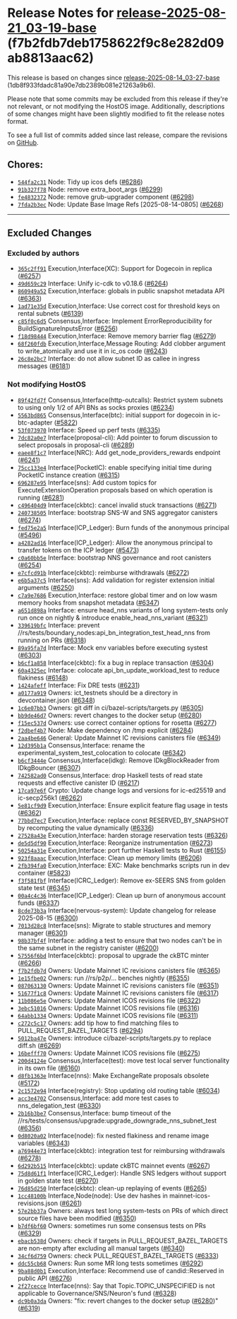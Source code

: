 Release Notes for [**release-2025-08-21\_03-19-base**](https://github.com/dfinity/ic/tree/release-2025-08-21_03-19-base) (f7b2fdb7deb1758622f9c8e282d09ab8813aac62)
===================================================================================================================================================================

This release is based on changes since [release-2025-08-14\_03-27-base](https://dashboard.internetcomputer.org/release/1db8f933fdadc81a90e7db2389b081e21263a9b6) (1db8f933fdadc81a90e7db2389b081e21263a9b6).

Please note that some commits may be excluded from this release if they're not relevant, or not modifying the HostOS image. Additionally, descriptions of some changes might have been slightly modified to fit the release notes format.

To see a full list of commits added since last release, compare the revisions on [GitHub](https://github.com/dfinity/ic/compare/release-2025-08-14_03-27-base...release-2025-08-21_03-19-base).

Chores:
-------

* [`544fa2c31`](https://github.com/dfinity/ic/commit/544fa2c31) Node: Tidy up icos defs ([#6286](https://github.com/dfinity/ic/pull/6286))
* [`91b327f78`](https://github.com/dfinity/ic/commit/91b327f78) Node: remove extra\_boot\_args ([#6299](https://github.com/dfinity/ic/pull/6299))
* [`fe4832372`](https://github.com/dfinity/ic/commit/fe4832372) Node: remove grub-upgrader component ([#6298](https://github.com/dfinity/ic/pull/6298))
* [`7fda2b3ec`](https://github.com/dfinity/ic/commit/7fda2b3ec) Node: Update Base Image Refs [2025-08-14-0805] ([#6268](https://github.com/dfinity/ic/pull/6268))

------------------------------------------

## Excluded Changes

### Excluded by authors
* [`365c2ff91`](https://github.com/dfinity/ic/commit/365c2ff91) Execution,Interface(XC): Support for Dogecoin in replica ([#6257](https://github.com/dfinity/ic/pull/6257))
* [`49d659c29`](https://github.com/dfinity/ic/commit/49d659c29) Interface: Unify ic-cdk to v0.18.6 ([#6264](https://github.com/dfinity/ic/pull/6264))
* [`860949a52`](https://github.com/dfinity/ic/commit/860949a52) Execution,Interface: globals in public snapshot metadata API ([#6363](https://github.com/dfinity/ic/pull/6363))
* [`1ad71e35d`](https://github.com/dfinity/ic/commit/1ad71e35d) Execution,Interface: Use correct cost for threshold keys on rental subnets ([#6139](https://github.com/dfinity/ic/pull/6139))
* [`c85f0c6d5`](https://github.com/dfinity/ic/commit/c85f0c6d5) Consensus,Interface: Implement ErrorReproducibility for BuildSignatureInputsError ([#6256](https://github.com/dfinity/ic/pull/6256))
* [`f18d98444`](https://github.com/dfinity/ic/commit/f18d98444) Execution,Interface: Remove memory barrier flag ([#6279](https://github.com/dfinity/ic/pull/6279))
* [`68f260fdb`](https://github.com/dfinity/ic/commit/68f260fdb) Execution,Interface,Message Routing: Add clobber argument to write\_atomically and use it in ic\_os code ([#6243](https://github.com/dfinity/ic/pull/6243))
* [`26c8e2bc7`](https://github.com/dfinity/ic/commit/26c8e2bc7) Interface: do not allow subnet ID as callee in ingress messages ([#6181](https://github.com/dfinity/ic/pull/6181))

### Not modifying HostOS
* [`89f42fd7f`](https://github.com/dfinity/ic/commit/89f42fd7f) Consensus,Interface(http-outcalls): Restrict system subnets to using only 1/2 of API BNs as socks proxies ([#6234](https://github.com/dfinity/ic/pull/6234))
* [`5563bd865`](https://github.com/dfinity/ic/commit/5563bd865) Consensus,Interface(btc): initial support for dogecoin in ic-btc-adapter ([#5822](https://github.com/dfinity/ic/pull/5822))
* [`53f073970`](https://github.com/dfinity/ic/commit/53f073970) Interface: Speed up perf tests ([#6335](https://github.com/dfinity/ic/pull/6335))
* [`7dc82a0e7`](https://github.com/dfinity/ic/commit/7dc82a0e7) Interface(proposal-cli): Add pointer to forum discussion to select proposals in proposal-cli ([#6289](https://github.com/dfinity/ic/pull/6289))
* [`eaee8f1c7`](https://github.com/dfinity/ic/commit/eaee8f1c7) Interface(NRC): Add get\_node\_providers\_rewards endpoint ([#6241](https://github.com/dfinity/ic/pull/6241))
* [`75cc133e4`](https://github.com/dfinity/ic/commit/75cc133e4) Interface(PocketIC): enable specifying initial time during PocketIC instance creation ([#6315](https://github.com/dfinity/ic/pull/6315))
* [`696287e95`](https://github.com/dfinity/ic/commit/696287e95) Interface(sns): Add custom topics for ExecuteExtensionOperation proposals based on which operation is running ([#6281](https://github.com/dfinity/ic/pull/6281))
* [`c496404d9`](https://github.com/dfinity/ic/commit/c496404d9) Interface(ckbtc): cancel invalid stuck transactions ([#6271](https://github.com/dfinity/ic/pull/6271))
* [`240738505`](https://github.com/dfinity/ic/commit/240738505) Interface: bootstrap SNS-W and SNS aggregator canisters ([#6274](https://github.com/dfinity/ic/pull/6274))
* [`fed75e2a5`](https://github.com/dfinity/ic/commit/fed75e2a5) Interface(ICP\_Ledger): Burn funds of the anonymous principal ([#5496](https://github.com/dfinity/ic/pull/5496))
* [`a4282ad16`](https://github.com/dfinity/ic/commit/a4282ad16) Interface(ICP\_Ledger): Allow the anonymous principal to transfer tokens on the ICP ledger ([#5473](https://github.com/dfinity/ic/pull/5473))
* [`c0a60bb5e`](https://github.com/dfinity/ic/commit/c0a60bb5e) Interface: bootstrap NNS governance and root canisters ([#6254](https://github.com/dfinity/ic/pull/6254))
* [`e7cfcd91b`](https://github.com/dfinity/ic/commit/e7cfcd91b) Interface(ckbtc): reimburse withdrawals ([#6272](https://github.com/dfinity/ic/pull/6272))
* [`e6b5a37c5`](https://github.com/dfinity/ic/commit/e6b5a37c5) Interface(sns): Add validation for register extension initial arguments ([#6250](https://github.com/dfinity/ic/pull/6250))
* [`c7a9e7686`](https://github.com/dfinity/ic/commit/c7a9e7686) Execution,Interface: restore global timer and on low wasm memory hooks from snapshot metadata ([#6347](https://github.com/dfinity/ic/pull/6347))
* [`a651d898a`](https://github.com/dfinity/ic/commit/a651d898a) Interface: ensure head\_nns variants of long system-tests only run once on nightly & introduce enable\_head\_nns\_variant ([#6321](https://github.com/dfinity/ic/pull/6321))
* [`339619bfc`](https://github.com/dfinity/ic/commit/339619bfc) Interface: prevent //rs/tests/boundary\_nodes:api\_bn\_integration\_test\_head\_nns from running on PRs ([#6318](https://github.com/dfinity/ic/pull/6318))
* [`89a95fa7d`](https://github.com/dfinity/ic/commit/89a95fa7d) Interface: Mock env variables before executing systest ([#6303](https://github.com/dfinity/ic/pull/6303))
* [`b6cf1a858`](https://github.com/dfinity/ic/commit/b6cf1a858) Interface(ckbtc): fix a bug in replace transaction ([#6304](https://github.com/dfinity/ic/pull/6304))
* [`60a4325ec`](https://github.com/dfinity/ic/commit/60a4325ec) Interface: colocate api\_bn\_update\_workload\_test to reduce flakiness ([#6148](https://github.com/dfinity/ic/pull/6148))
* [`1424afeff`](https://github.com/dfinity/ic/commit/1424afeff) Interface: Fix DRE tests ([#6231](https://github.com/dfinity/ic/pull/6231))
* [`a0177a919`](https://github.com/dfinity/ic/commit/a0177a919) Owners: ict\_testnets should be a directory in devcontainer.json ([#6348](https://github.com/dfinity/ic/pull/6348))
* [`1c6e07bb3`](https://github.com/dfinity/ic/commit/1c6e07bb3) Owners: git diff in ci/bazel-scripts/targets.py ([#6305](https://github.com/dfinity/ic/pull/6305))
* [`bb9de46d7`](https://github.com/dfinity/ic/commit/bb9de46d7) Owners: revert changes to the docker setup ([#6280](https://github.com/dfinity/ic/pull/6280))
* [`f15ec537d`](https://github.com/dfinity/ic/commit/f15ec537d) Owners: use correct container options for rosetta ([#6277](https://github.com/dfinity/ic/pull/6277))
* [`f2dbef4b7`](https://github.com/dfinity/ic/commit/f2dbef4b7) Node: Make dependency on /tmp explicit ([#6284](https://github.com/dfinity/ic/pull/6284))
* [`2aa4be646`](https://github.com/dfinity/ic/commit/2aa4be646) General: Update Mainnet IC revisions canisters file ([#6349](https://github.com/dfinity/ic/pull/6349))
* [`12d395b1a`](https://github.com/dfinity/ic/commit/12d395b1a) Consensus,Interface: rename the experimental\_system\_test\_colocation to colocate ([#6342](https://github.com/dfinity/ic/pull/6342))
* [`b6cf3444e`](https://github.com/dfinity/ic/commit/b6cf3444e) Consensus,Interface(idkg): Remove IDkgBlockReader from IDkgBouncer ([#6307](https://github.com/dfinity/ic/pull/6307))
* [`742582ad0`](https://github.com/dfinity/ic/commit/742582ad0) Consensus,Interface: drop Haskell tests of read state requests and effective canister ID ([#6217](https://github.com/dfinity/ic/pull/6217))
* [`17ca97e6f`](https://github.com/dfinity/ic/commit/17ca97e6f) Crypto: Update change logs and versions for ic-ed25519 and ic-secp256k1 ([#6262](https://github.com/dfinity/ic/pull/6262))
* [`5e81cf9d9`](https://github.com/dfinity/ic/commit/5e81cf9d9) Execution,Interface: Ensure explicit feature flag usage in tests ([#6362](https://github.com/dfinity/ic/pull/6362))
* [`77bbd7ec7`](https://github.com/dfinity/ic/commit/77bbd7ec7) Execution,Interface: replace const RESERVED\_BY\_SNAPSHOT by recomputing the value dynamically ([#6336](https://github.com/dfinity/ic/pull/6336))
* [`27528a43e`](https://github.com/dfinity/ic/commit/27528a43e) Execution,Interface: harden storage reservation tests ([#6326](https://github.com/dfinity/ic/pull/6326))
* [`de5d5df90`](https://github.com/dfinity/ic/commit/de5d5df90) Execution,Interface: Reorganize instrumentation ([#6273](https://github.com/dfinity/ic/pull/6273))
* [`50254a31e`](https://github.com/dfinity/ic/commit/50254a31e) Execution,Interface: port further Haskell tests to Rust ([#6155](https://github.com/dfinity/ic/pull/6155))
* [`923f8aaac`](https://github.com/dfinity/ic/commit/923f8aaac) Execution,Interface: Clean up memory limits ([#6206](https://github.com/dfinity/ic/pull/6206))
* [`2fb394fa0`](https://github.com/dfinity/ic/commit/2fb394fa0) Execution,Interface: EXC: Make benchmarks scripts run in dev container ([#5823](https://github.com/dfinity/ic/pull/5823))
* [`f3f581fbf`](https://github.com/dfinity/ic/commit/f3f581fbf) Interface(ICRC\_Ledger): Remove ex-SEERS SNS from golden state test ([#6345](https://github.com/dfinity/ic/pull/6345))
* [`00a4c4c36`](https://github.com/dfinity/ic/commit/00a4c4c36) Interface(ICP\_Ledger): Clean up burn of anonymous account funds ([#6337](https://github.com/dfinity/ic/pull/6337))
* [`8cde73b3a`](https://github.com/dfinity/ic/commit/8cde73b3a) Interface(nervous-system): Update changelog for release 2025-08-15 ([#6300](https://github.com/dfinity/ic/pull/6300))
* [`7013d28c8`](https://github.com/dfinity/ic/commit/7013d28c8) Interface(sns): Migrate to stable structures and memory manager ([#6301](https://github.com/dfinity/ic/pull/6301))
* [`98b37bf4f`](https://github.com/dfinity/ic/commit/98b37bf4f) Interface: adding a test to ensure that two nodes can't be in the same subnet in the registry canister ([#6200](https://github.com/dfinity/ic/pull/6200))
* [`57556f6bd`](https://github.com/dfinity/ic/commit/57556f6bd) Interface(ckbtc): proposal to upgrade the ckBTC minter ([#6266](https://github.com/dfinity/ic/pull/6266))
* [`f7b2fdb7d`](https://github.com/dfinity/ic/commit/f7b2fdb7d) Owners: Update Mainnet IC revisions canisters file ([#6365](https://github.com/dfinity/ic/pull/6365))
* [`1e15fbe02`](https://github.com/dfinity/ic/commit/1e15fbe02) Owners: run //rs/p2p/... benches nightly ([#6355](https://github.com/dfinity/ic/pull/6355))
* [`087063130`](https://github.com/dfinity/ic/commit/087063130) Owners: Update Mainnet IC revisions canisters file ([#6351](https://github.com/dfinity/ic/pull/6351))
* [`51677f1c8`](https://github.com/dfinity/ic/commit/51677f1c8) Owners: Update Mainnet IC revisions canisters file ([#6317](https://github.com/dfinity/ic/pull/6317))
* [`11b086e5e`](https://github.com/dfinity/ic/commit/11b086e5e) Owners: Update Mainnet ICOS revisions file ([#6322](https://github.com/dfinity/ic/pull/6322))
* [`3ebc51016`](https://github.com/dfinity/ic/commit/3ebc51016) Owners: Update Mainnet ICOS revisions file ([#6316](https://github.com/dfinity/ic/pull/6316))
* [`64abb1334`](https://github.com/dfinity/ic/commit/64abb1334) Owners: Update Mainnet ICOS revisions file ([#6311](https://github.com/dfinity/ic/pull/6311))
* [`c272c5c17`](https://github.com/dfinity/ic/commit/c272c5c17) Owners: add tip how to find matching files to PULL\_REQUEST\_BAZEL\_TARGETS ([#6294](https://github.com/dfinity/ic/pull/6294))
* [`5012ba47e`](https://github.com/dfinity/ic/commit/5012ba47e) Owners: introduce ci/bazel-scripts/targets.py to replace diff.sh ([#6269](https://github.com/dfinity/ic/pull/6269))
* [`16befff70`](https://github.com/dfinity/ic/commit/16befff70) Owners: Update Mainnet ICOS revisions file ([#6275](https://github.com/dfinity/ic/pull/6275))
* [`200d4124e`](https://github.com/dfinity/ic/commit/200d4124e) Consensus,Interface(test): move test local server functionality in its own file ([#6160](https://github.com/dfinity/ic/pull/6160))
* [`d8fb1363e`](https://github.com/dfinity/ic/commit/d8fb1363e) Interface(nns): Make ExchangeRate proposals obsolete ([#5172](https://github.com/dfinity/ic/pull/5172))
* [`2c1572e94`](https://github.com/dfinity/ic/commit/2c1572e94) Interface(registry): Stop updating old routing table ([#6034](https://github.com/dfinity/ic/pull/6034))
* [`acc3e4702`](https://github.com/dfinity/ic/commit/acc3e4702) Consensus,Interface: add more test cases to nns\_delegation\_test ([#6330](https://github.com/dfinity/ic/pull/6330))
* [`2b16b3be7`](https://github.com/dfinity/ic/commit/2b16b3be7) Consensus,Interface: bump timeout of the //rs/tests/consensus/upgrade:upgrade\_downgrade\_nns\_subnet\_test ([#6356](https://github.com/dfinity/ic/pull/6356))
* [`0d8020a02`](https://github.com/dfinity/ic/commit/0d8020a02) Interface(node): fix nested flakiness and rename image variables ([#6343](https://github.com/dfinity/ic/pull/6343))
* [`a76944e73`](https://github.com/dfinity/ic/commit/a76944e73) Interface(ckbtc): integration test for reimbursing withdrawals ([#6278](https://github.com/dfinity/ic/pull/6278))
* [`6d292b515`](https://github.com/dfinity/ic/commit/6d292b515) Interface(ckbtc): update ckBTC mainnet events ([#6267](https://github.com/dfinity/ic/pull/6267))
* [`75d8d61f1`](https://github.com/dfinity/ic/commit/75d8d61f1) Interface(ICRC\_Ledger): Handle SNS ledgers without support in golden state test ([#6270](https://github.com/dfinity/ic/pull/6270))
* [`76d85d250`](https://github.com/dfinity/ic/commit/76d85d250) Interface(ckbtc): clean-up replaying of events ([#6265](https://github.com/dfinity/ic/pull/6265))
* [`1cc48100b`](https://github.com/dfinity/ic/commit/1cc48100b) Interface,Node(node): Use dev hashes in mainnet-icos-revisions.json ([#6261](https://github.com/dfinity/ic/pull/6261))
* [`57e2bb37a`](https://github.com/dfinity/ic/commit/57e2bb37a) Owners: always test long system-tests on PRs of which direct source files have been modified ([#6350](https://github.com/dfinity/ic/pull/6350))
* [`b7df6bf60`](https://github.com/dfinity/ic/commit/b7df6bf60) Owners: sometimes run some consensus tests on PRs ([#6329](https://github.com/dfinity/ic/pull/6329))
* [`ebacb538d`](https://github.com/dfinity/ic/commit/ebacb538d) Owners: check if targets in PULL\_REQUEST\_BAZEL\_TARGETS are non-empty after excluding all manual targets ([#6340](https://github.com/dfinity/ic/pull/6340))
* [`34cf6d759`](https://github.com/dfinity/ic/commit/34cf6d759) Owners: check PULL\_REQUEST\_BAZEL\_TARGETS ([#6333](https://github.com/dfinity/ic/pull/6333))
* [`ddc55cb68`](https://github.com/dfinity/ic/commit/ddc55cb68) Owners: Run some MR long tests sometimes ([#6292](https://github.com/dfinity/ic/pull/6292))
* [`9ba88d0b1`](https://github.com/dfinity/ic/commit/9ba88d0b1) Execution,Interface: Recommend use of candid::Reserved in public API ([#6276](https://github.com/dfinity/ic/pull/6276))
* [`2f27cecce`](https://github.com/dfinity/ic/commit/2f27cecce) Interface(nns): Say that Topic.TOPIC\_UNSPECIFIED is not applicable to Governance/SNS/Neuron's fund ([#6328](https://github.com/dfinity/ic/pull/6328))
* [`dc9b0a3da`](https://github.com/dfinity/ic/commit/dc9b0a3da) Owners: "fix: revert changes to the docker setup ([#6280](https://github.com/dfinity/ic/pull/6280))" ([#6319](https://github.com/dfinity/ic/pull/6319))

